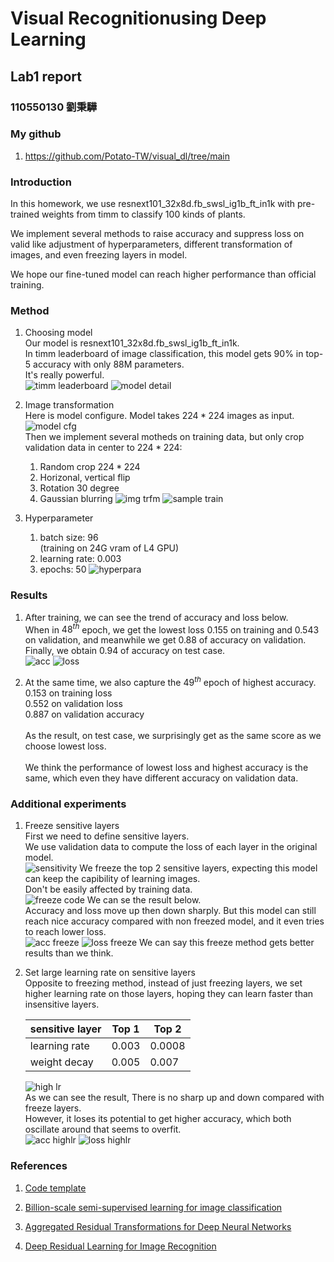 # Visual Recognitionusing Deep Learning
## Lab1 report
### 110550130 劉秉驊

### My github
1. https://github.com/Potato-TW/visual_dl/tree/main

### Introduction

In this homework, we use resnext101_32x8d.fb_swsl_ig1b_ft_in1k with pre-trained weights from timm to classify 100 kinds of plants.<br>

We implement several methods to raise accuracy and suppress loss on valid like adjustment of hyperparameters, different transformation of images, and even freezing layers in model.<br>

We hope our fine-tuned model can reach higher performance than official training.<br>

### Method

1. Choosing model<br>
Our model is resnext101_32x8d.fb_swsl_ig1b_ft_in1k.<br>
In timm leaderboard of image classification, this model gets 90% in top-5 accuracy with only 88M parameters.<br>
It's really powerful.<br>
![timm leaderboard](../img/timm_leaderboard.png)
![model detail](../img/model_detail.png)

1. Image transformation<br>
Here is model configure. Model takes $224 * 224$ images as input. <br>
![model cfg](../img/model_cfg.png)<br>
Then we implement several motheds on training data, but only crop validation data in center to $224 * 224$:<br>
    1. Random crop $224 * 224$
    1. Horizonal, vertical flip
    1. Rotation 30 degree
    1. Gaussian blurring
![img trfm](../img/img_trfm.png)
![sample train](../img/sample_train.png)

2. Hyperparameter
    1. batch size: 96<br>(training on 24G vram of L4 GPU)
    1. learning rate: 0.003
    1. epochs: 50
    ![hyperpara](../img/hyperparameter.png)

### Results
1. After training, we can see the trend of accuracy and loss below.<br>
When in $48^{th}$ epoch, we get the lowest loss 0.155 on training and 0.543 on validation, and meanwhile we get 0.88 of accuracy on validation.<br>
Finally, we obtain 0.94 of accuracy on test case.<br>
![acc](../img/Acc.png)
![loss](../img/Loss.png)

1. At the same time, we also capture the $49^{th}$ epoch of highest accuracy.<br>
0.153 on training loss<br>
0.552 on validation loss<br>
0.887 on validation accuracy<br><br>
As the result, on test case, we surprisingly get as the same score as we choose lowest loss.<br><br>
We think the performance of lowest loss and highest accuracy is the same, which even they have different accuracy on validation data.

### Additional experiments
1. Freeze sensitive layers<br>
First we need to define sensitive layers.<br>
We use validation data to compute the loss of each layer in the original model.<br>
![sensitivity](../img/sensitivity.png)
We freeze the top 2 sensitive layers, expecting this model can keep the capibility of learning images.<br>
Don't be easily affected by training data.<Br>
![freeze code](../img/freeze_code.png)
We can se the result below.<br>
Accuracy and loss move up then down sharply. But this model can still reach nice accuracy compared with non freezed model, and it even tries to reach lower loss.<br>
![acc freeze](../img/Acc_freeze.png)
![loss freeze](../img/Loss_freeze.png)
We can say this freeze method gets better results than we think.<br>

1. Set large learning rate on sensitive layers<br>
Opposite to freezing method, instead of just freezing layers, we set higher learning rate on those layers, hoping they can learn faster than insensitive layers.<br>

    | sensitive layer | Top 1 | Top 2  |
    |-----------------|-------|--------|
    | learning rate   | 0.003 | 0.0008 |
    | weight decay    | 0.005 | 0.007  |

    ![high lr](../img/high_lr.png)<br>
As we can see the result, There is no sharp up and down compared with freeze layers.<br>
However, it loses its potential to get higher accuracy, which both oscillate around that seems to overfit.<br>
![acc highlr](../img/Acc_highlr.png)
![loss highlr](../img/Loss_highlr.png)

### References
1. [Code template](https://github.com/cj-mills/pytorch-timm-gesture-recognition-tutorial-code)

1. [Billion-scale semi-supervised learning for image classification](https://arxiv.org/abs/1905.00546)

1. [Aggregated Residual Transformations for Deep Neural Networks](https://arxiv.org/abs/1611.05431)

1. [Deep Residual Learning for Image Recognition](https://arxiv.org/abs/1512.03385)

